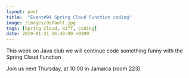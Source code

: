 ```yaml
---
layout: post
title:  "Event#94 Spring Cloud Function coding"
image: /images/default.jpg
tags: [Spring Cloud, Riff, Coding]
date: 2019-01-21 16:49:00 +0200
---
```


This week on Java club we will continue code something funny with the Spring Cloud Function[]()

Join us next Thursday, at 10:00 in Jamaica (room 223)